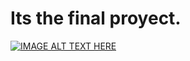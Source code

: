 # Its the final proyect.

[![IMAGE ALT TEXT HERE](https://img.youtube.com/vi/9jK-NcRmVcw/0.jpg)](https://www.youtube.com/watch?v=9jK-NcRmVcw)
